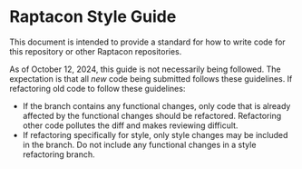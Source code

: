 # Raptacon Style Guide

This document is intended to provide a standard for how to write code for this repository or other Raptacon repositories. 

As of October 12, 2024, this guide is not necessarily being followed.
The expectation is that all _new_ code being submitted follows these guidelines.
If refactoring old code to follow these guidelines:  
* If the branch contains any functional changes, only code that is already affected by the functional changes should be refactored.
Refactoring other code pollutes the diff and makes reviewing difficult.  
* If refactoring specifically for style, only style changes may be included in the branch. Do not include any functional changes in a style refactoring branch.